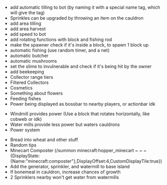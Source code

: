 - add automatic tilling to bot (by naming it with a special name tag, which will give the tag)
- Sprinkles can be upgraded by throwing an item on the cauldron
- add area tilling
- add area harvest
- add speed to bot
- add rotating functions with block and fishing rod
- make the spawner check if it's inside a block, to spawn 1 block up
- automatic fishing (use random timer, and a net)
- automatic butcher
- automatic mushrooms
- set the slime to invulnerable and check if it's being hit by the owner
- add beekeeping
- Collector range tiers
- Filtered Collectors
- Cosmetics
- Something about flowers
- Feeding fishes
- Power being displayed as bossbar to nearby players, or actionbar idk
* Windmill provides power (Use a block that rotates horizontally, like cobweb or idk)
* Water mills provide less power but waters cauldrons
* Power system
- Bread into wheat and other stuff
- Random tips
- Minecart Composter (/summon minecraft:hopper_minecart ~ ~ ~ {DisplayState:{Name:"minecraft:composter"},DisplayOffset:4,CustomDisplayTile:true})
- Add the generator, sprinkler, and watermill to base island
- If bonemeal in cauldron, increase chances of growth
- 2 Sprinklers nearby won't get water from watermills